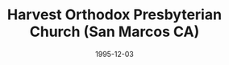 ---
date: &id001 1995-12-03
end_date: null
location:
  address: 380 Mulberry Dr.
  city: San Marcos
  state: CA
minister:
- end: null
  name: Mark Schroeder
  start: 1993-01-01
  type: Pastor
- end: 2008-01-01
  name: Jesse Pirschel
  start: 2004-01-01
  type: Associate Pastor
ministers:
- Mark Schroeder
- Jesse Pirschel
name: Harvest Orthodox Presbyterian Church
names:
- end: null
  name: Harvest Orthodox Presbyterian Church
  start: 1995-12-03
origination_date: *id001
raw_data: "AR San Marcos\n\nHarvest Orthodox Presbyterian Church  (December 3, 1995\u2013\
  \ )\n380 Mulberry Dr.\nPastor: Mark Schroeder, 1993\u2013\nAssoc. Pastor: Jesse\
  \ Pirschel, 2004\u20138"
received_from: null
states:
- CA
status:
  active: true
  end_date: null
  reason: null
  received_from: null
  withdrawal_to: null
title: Harvest Orthodox Presbyterian Church (San Marcos CA)
year_established:
- 1995

---